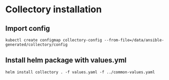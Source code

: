 # Collectory installation

## Import config

```shell
kubectl create configmap collectory-config --from-file=/data/ansible-generated/collectory/config
```

## Install helm package with values.yml

```shell
helm install collectory . -f values.yaml -f ../common-values.yaml
```
